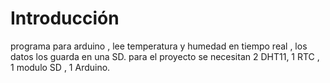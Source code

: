 Introducción 
=============
programa para arduino , lee temperatura y humedad en tiempo real , los datos los guarda en una SD. para el proyecto se necesitan 2 DHT11, 1 RTC , 1 modulo SD , 1 Arduino.


